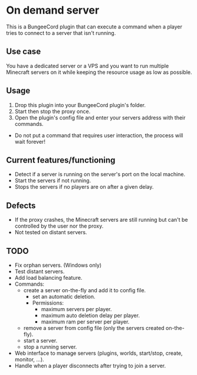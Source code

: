 # On demand server
This is a BungeeCord plugin that can execute a command when a player tries to connect to a server that isn't running.

## Use case
You have a dedicated server or a VPS and you want to run multiple Minecraft servers on it while keeping the resource usage as low as possible.

## Usage
1. Drop this plugin into your BungeeCord plugin's folder.
2. Start then stop the proxy once.
3. Open the plugin's config file and enter your servers address with their commands.
- Do not put a command that requires user interaction, the process will wait forever!

## Current features/functioning
- Detect if a server is running on the server's port on the local machine.
- Start the servers if not running.
- Stops the servers if no players are on after a given delay.

## Defects
- If the proxy crashes, the Minecraft servers are still running but can't be controlled by the user nor the proxy.
- Not tested on distant servers.

## TODO
- Fix orphan servers. (Windows only)
- Test distant servers.
- Add load balancing feature.
- Commands:
    - create a server on-the-fly and add it to config file.
        - set an automatic deletion.
        - Permissions:
            - maximum servers per player.
            - maximum auto deletion delay per player.
            - maximum ram per server per player.
    - remove a server from config file (only the servers created on-the-fly).
    - start a server.
    - stop a running server.
- Web interface to manage servers (plugins, worlds, start/stop, create, monitor, ...).
- Handle when a player disconnects after trying to join a server.
